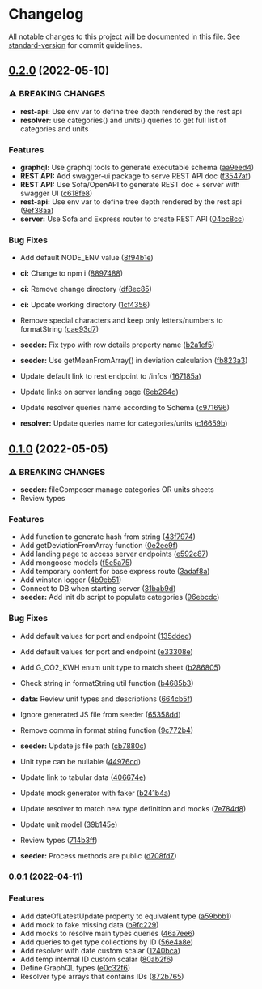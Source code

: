 # Changelog

All notable changes to this project will be documented in this file. See [standard-version](https://github.com/conventional-changelog/standard-version) for commit guidelines.

## [0.2.0](https://github.com/MediaComem/open-co2/compare/v0.1.0...v0.2.0) (2022-05-10)


### ⚠ BREAKING CHANGES

* **rest-api:** Use env var to define tree depth rendered by the rest api
* **resolver:** use categories() and units() queries to get full list of categories and units

### Features

* **graphql:** Use graphql tools to generate executable schema ([aa9eed4](https://github.com/MediaComem/open-co2/commit/aa9eed409958e8b1f7f010e78f336a46b8e825a9))
* **REST API:** Add swagger-ui package to serve REST API doc ([f3547af](https://github.com/MediaComem/open-co2/commit/f3547af2c92e56e009beab0c8fd1ca4d67a212f9))
* **REST API:** Use Sofa/OpenAPI to generate REST doc + server with swagger UI ([c618fe8](https://github.com/MediaComem/open-co2/commit/c618fe85e551b073f8cd15969cae6ac65ac2d030))
* **rest-api:** Use env var to define tree depth rendered by the rest api ([9ef38aa](https://github.com/MediaComem/open-co2/commit/9ef38aa473609a42f149e1adbe6ea87037c4ac5b))
* **server:** Use Sofa and Express router to create REST API ([04bc8cc](https://github.com/MediaComem/open-co2/commit/04bc8cc67ad30234f79bfc5ca9a7fac27721d37d))


### Bug Fixes

* Add default NODE_ENV value ([8f94b1e](https://github.com/MediaComem/open-co2/commit/8f94b1ed36b1172be209bf0aae9d63a6b96a1f54))
* **ci:** Change to npm i ([8897488](https://github.com/MediaComem/open-co2/commit/88974887d2dd239d437dd0d7706e4cced06d99ac))
* **ci:** Remove change directory ([df8ec85](https://github.com/MediaComem/open-co2/commit/df8ec8506a9d809ce350a073a0ff6488668f5130))
* **ci:** Update working directory ([1cf4356](https://github.com/MediaComem/open-co2/commit/1cf43563bee71239ca74f3f7ac8d6e3ee6274745))
* Remove special characters and keep only letters/numbers to formatString ([cae93d7](https://github.com/MediaComem/open-co2/commit/cae93d7bb9d06d731656e89b28329666f0c89ed0))
* **seeder:** Fix typo with row details property name ([b2a1ef5](https://github.com/MediaComem/open-co2/commit/b2a1ef5d2b475792ae37ac4045fbc6767641c8e7))
* **seeder:** Use getMeanFromArray() in deviation calculation ([fb823a3](https://github.com/MediaComem/open-co2/commit/fb823a34a3c34cddaadbba24a8b0696913ee2ccb))
* Update default link to rest endpoint to /infos ([167185a](https://github.com/MediaComem/open-co2/commit/167185a5bce55726c8e0333fbbabacfea60b32fe))
* Update links on server landing page ([6eb264d](https://github.com/MediaComem/open-co2/commit/6eb264dd12eec5c131d7bb54371c79e4d65abb97))
* Update resolver queries name according to Schema ([c971696](https://github.com/MediaComem/open-co2/commit/c971696e47fad05b78b245bff715f60beaa0cd47))


* **resolver:** Update queries name for categories/units ([c16659b](https://github.com/MediaComem/open-co2/commit/c16659b048b64d5c914e21566a0daf5e3d950896))

## [0.1.0](https://github.com/MediaComem/open-co2/compare/v0.0.1...v0.1.0) (2022-05-05)


### ⚠ BREAKING CHANGES

* **seeder:** fileComposer manage categories OR units sheets
* Review types

### Features

* Add function to generate hash from string ([43f7974](https://github.com/MediaComem/open-co2/commit/43f7974cde59bc18e8e6732440f870d6c9ff2310))
* Add getDeviationFromArray function ([0e2ee9f](https://github.com/MediaComem/open-co2/commit/0e2ee9f9ca7e279ace63fe87a46675a1172846f1))
* Add landing page to access server endpoints ([e592c87](https://github.com/MediaComem/open-co2/commit/e592c87a8312415de0b665c27cfd0818128440ee))
* Add mongoose models ([f5e5a75](https://github.com/MediaComem/open-co2/commit/f5e5a75390faae3ccda97f1385d510afb92eb1ff))
* Add temporary content for base express route ([3adaf8a](https://github.com/MediaComem/open-co2/commit/3adaf8a1e5c14314677c165dfc2dfb027e44aa79))
* Add winston logger ([4b9eb51](https://github.com/MediaComem/open-co2/commit/4b9eb51a30d5a244632a39bb27050fe1dab1cad8))
* Connect to DB when starting server ([31bab9d](https://github.com/MediaComem/open-co2/commit/31bab9d0b31a280c00d6e9b23da5dd6a27cbdf18))
* **seeder:** Add init db script to populate categories ([96ebcdc](https://github.com/MediaComem/open-co2/commit/96ebcdca7b1f179e716f391bc785eba1ed4c98b7))


### Bug Fixes

* Add default values for port and endpoint ([135dded](https://github.com/MediaComem/open-co2/commit/135ddedc1e4dd10376f8bfba1c450f8e3cf70ae4))
* Add default values for port and endpoint ([e33308e](https://github.com/MediaComem/open-co2/commit/e33308ed4da85a805d8c704e98f882a31182fc0e))
* Add G_CO2_KWH enum unit type to match sheet ([b286805](https://github.com/MediaComem/open-co2/commit/b286805b792d70999276b34d2658af400bd9c3fd))
* Check string in formatString util function ([b4685b3](https://github.com/MediaComem/open-co2/commit/b4685b3447e07e0656a2ee7100260b0e6aaf1520))
* **data:** Review unit types and descriptions ([664cb5f](https://github.com/MediaComem/open-co2/commit/664cb5f0e3bb096bb8a340bdb9b30f655aeb2809))
* Ignore generated JS file from seeder ([65358dd](https://github.com/MediaComem/open-co2/commit/65358dd781b921ab87f20c467205f23363f1d4fe))
* Remove comma in format string function ([9c772b4](https://github.com/MediaComem/open-co2/commit/9c772b407c2a106b04c21c58b24f6fbb30e01f12))
* **seeder:** Update js file path ([cb7880c](https://github.com/MediaComem/open-co2/commit/cb7880c3f46debcae95596724654352b2c51d242))
* Unit type can be nullable ([44976cd](https://github.com/MediaComem/open-co2/commit/44976cd307d685c74baab17e356d4fab5b261051))
* Update link to tabular data ([406674e](https://github.com/MediaComem/open-co2/commit/406674ed46b6b6d1cb3e3ddc241c209abb09dac2))
* Update mock generator with faker ([b241b4a](https://github.com/MediaComem/open-co2/commit/b241b4ab39073034d2d3f497c21e4f8bff0eafa6))
* Update resolver to match new type definition and mocks ([7e784d8](https://github.com/MediaComem/open-co2/commit/7e784d819250a2a153eea09c1171c3b103cdb60b))
* Update unit model ([39b145e](https://github.com/MediaComem/open-co2/commit/39b145e3395eb3c094424473d22a631a65cf2808))


* Review types ([714b3ff](https://github.com/MediaComem/open-co2/commit/714b3ff194a9258a1c39c49400e5cbc143372c7d))
* **seeder:** Process methods are public ([d708fd7](https://github.com/MediaComem/open-co2/commit/d708fd7cfb60440212d3d027ec1b95b4345fbb95))

### 0.0.1 (2022-04-11)


### Features

* Add dateOfLatestUpdate property to equivalent type ([a59bbb1](https://github.com/MediaComem/open-co2/commit/a59bbb1c9e7501300c7d323d3c39a5eb7e0bc058))
* Add mock to fake missing data ([b9fc229](https://github.com/MediaComem/open-co2/commit/b9fc2290514fe0daaf38092dbcf65e182aaca3ba))
* Add mocks to resolve main types queries ([46a7ee6](https://github.com/MediaComem/open-co2/commit/46a7ee67397193c8e6c6cbe4ae0e93f545c09007))
* Add queries to get type collections by ID ([56e4a8e](https://github.com/MediaComem/open-co2/commit/56e4a8ea44ebeb6ba33108306929a99d4df78b6d))
* Add resolver with date custom scalar ([1240bca](https://github.com/MediaComem/open-co2/commit/1240bca1a33c57679e3d606896aa4b3d6750fa80))
* Add temp internal ID custom scalar ([80ab2f6](https://github.com/MediaComem/open-co2/commit/80ab2f625bdca28864d4dd9a2f087719f9ca991b))
* Define GraphQL types ([e0c32f6](https://github.com/MediaComem/open-co2/commit/e0c32f663ef5e4227e3b3a99c3ed5c9dbab6cffc))
* Resolver type arrays that contains IDs ([872b765](https://github.com/MediaComem/open-co2/commit/872b765dbb57d4662cbe72d3357dbd33d191bbec))
